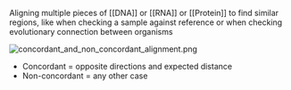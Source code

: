 Aligning multiple pieces of [[DNA]] or [[RNA]] or [[Protein]] to find similar regions, like when checking a sample against reference or when checking evolutionary connection between organisms

![concordant_and_non_concordant_alignment.png](concordant_and_non_concordant_alignment.png)

* Concordant = opposite directions and expected distance
* Non-concordant = any other case
